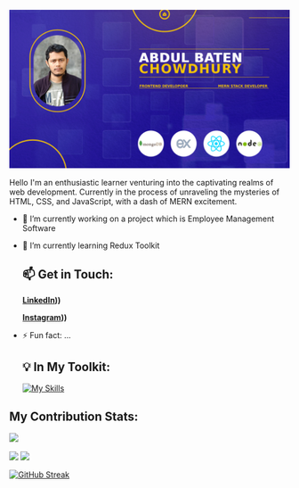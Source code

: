 ![alt text](https://github.com/Abdul-Baten-Chy/Abdul-Baten-Chy/blob/main/git_banner.jpg?raw=true)

Hello I'm an enthusiastic learner venturing into the captivating realms of web development. Currently in the process of unraveling the mysteries of HTML, CSS, and JavaScript, with a dash of MERN excitement.
- 🔭 I’m currently working on a project which is  Employee Management Software
- 🌱 I’m currently learning  Redux Toolkit
  ## 📫 Get in Touch:

   **[LinkedIn](https://www.linkedin.com/in/abdul-baten-chowdhury-ba6653102/)))**

   **[Instagram](https://www.instagram.com/abdulbatenchy)))**

  
- ⚡ Fun fact: ...
  ## 💡 In My Toolkit:

  [![My Skills](https://skillicons.dev/icons?i=html,css,tailwind,js,react,express,mongodb,nodejs,firebase,git,github,ps)](https://skillicons.dev)

## My Contribution Stats:


  ![](http://github-profile-summary-cards.vercel.app/api/cards/profile-details?username=Abdul-Baten-Chy&theme=rose_pine)

  ![](http://github-profile-summary-cards.vercel.app/api/cards/most-commit-language?username=Abdul-Baten-Chy&theme=rose_pine)   ![](http://github-profile-summary-cards.vercel.app/api/cards/stats?username=Abdul-Baten-Chy&theme=rose_pine)


[![GitHub Streak](https://github-readme-streak-stats.herokuapp.com?user=Abdul-Baten-Chy&theme=vue-dark&card_width=1280)](https://git.io/streak-stats)



